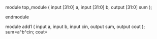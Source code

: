 module top_module (
    input [31:0] a,
    input [31:0] b,
    output [31:0] sum
);

endmodule

  
module add1 ( input a, input b, input cin, output sum, output cout );
sum=a^b^cin;
cout=